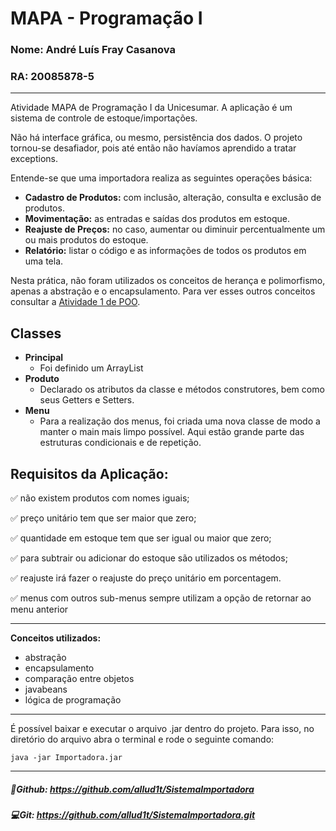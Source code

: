 # MAPA - Programação I

### Nome: André Luís Fray Casanova

### RA: 20085878-5

---

Atividade MAPA de Programação I da Unicesumar. A aplicação é um sistema de controle de estoque/importações.

Não há interface gráfica, ou mesmo, persistência dos dados. O projeto tornou-se desafiador, pois até então não havíamos aprendido a tratar exceptions.

Entende-se que uma importadora realiza as seguintes operações básica:

- **Cadastro de Produtos:** com inclusão, alteração, consulta e exclusão de produtos.
- **Movimentação:** as entradas e saídas dos produtos em estoque.
- **Reajuste de Preços:** no caso, aumentar ou diminuir percentualmente um ou mais produtos do estoque.
- **Relatório:** listar o código e as informações de todos os produtos em uma tela.

Nesta prática, não foram utilizados os conceitos de herança e polimorfismo, apenas a abstração e o encapsulamento. Para ver esses outros conceitos consultar a [Atividade 1 de POO](https://github.com/allud1t/Atividade1POO).

## Classes

- **Principal**
  - Foi definido um ArrayList
- **Produto**
  - Declarado os atributos da classe e métodos construtores, bem como seus Getters e Setters.
- **Menu**
  - Para a realização dos menus, foi criada uma nova classe de modo a manter o main mais limpo possível. Aqui estão grande parte das estruturas condicionais e de repetição.

## Requisitos da Aplicação:

:white_check_mark: não existem produtos com nomes iguais;

:white_check_mark: preço unitário tem que ser maior que zero;

:white_check_mark: quantidade em estoque tem que ser igual ou maior que zero;

:white_check_mark: para subtrair ou adicionar do estoque são utilizados os métodos;

:white_check_mark: reajuste irá fazer o reajuste do preço unitário em porcentagem.

:white_check_mark: menus com outros sub-menus sempre utilizam a opção de retornar ao menu anterior

---

**Conceitos utilizados:**

- abstração
- encapsulamento
- comparação entre objetos
- javabeans
- lógica de programação

------

É possível baixar e executar o arquivo .jar dentro do projeto. Para isso, no diretório do arquivo abra o terminal e rode o seguinte comando:

`java -jar Importadora.jar`

------

##### :rocket:Github: https://github.com/allud1t/SistemaImportadora

##### :computer:Git: https://github.com/allud1t/SistemaImportadora.git

